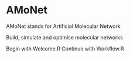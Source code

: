 # AMoNet
AMoNet stands for Artificial Molecular Network

Build, simulate and optimise molecular networks

Begin with Welcome.R
Continue with Workflow.R
